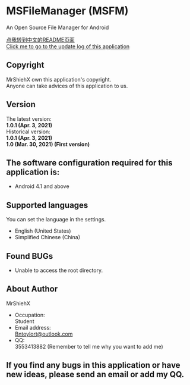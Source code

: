 # MSFileManager (MSFM)
An Open Source File Manager for Android

[点我转到中文的README页面](https://github.com/MrShieh-X/msfilemanager/blob/master/README-zh.md) <br/>
[Click me to go to the update log of this application](https://github.com/MrShieh-X/msfilemanager/blob/master/update_logs.md) <br/>

## Copyright
MrShiehX own this application's copyright.<br/>
Anyone can take advices of this application to us.

## Version
The latest version: <br/>
<b>1.0.1 (Apr. 3, 2021)</b><br/>
Historical version: <br/>
<b>1.0.1 (Apr. 3, 2021)</b><br/>
<b>1.0 (Mar. 30, 2021) (First version)</b><br/>

## The software configuration required for this application is:
* Android 4.1 and above

## Supported languages
You can set the language in the settings.
- English (United States)
- Simplified Chinese (China)

## Found BUGs
- Unable to access the root directory.

## About Author
MrShiehX<br/>
- Occupation: <br/>
Student<br/>
- Email address: <br/>
Bntoylort@outlook.com<br/>
- QQ:<br/>
3553413882 (Remember to tell me why you want to add me)<br/>

## If you find any bugs in this application or have new ideas, please send an email or add my QQ.
